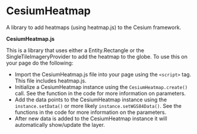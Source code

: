 # CesiumHeatmap
A library to add heatmaps (using heatmap.js) to the Cesium framework.

**CesiumHeatmap.js**

This is a library that uses either a Entity.Rectangle or the SingleTileImageryProvider to add the heatmap to the globe. To use this on your page do the following:

- Import the CesiumHeatmap.js file into your page using the `<script>` tag. This file includes heatmap.js.
- Initialize a CesiumHeatmap instance using the `CesiumHeatmap.create()` call. See the function in the code for more information on parameters.
- Add the data points to the CesiumHeatmap instance using the `instance.setData()` or more likely `instance.setWGS84Data()`. See the functions in the code for more information on the parameters.
- After new data is added to the CesiumHeatmap instance it will automatically show/update the layer.
